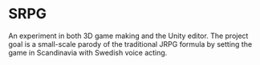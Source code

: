 # SRPG
An experiment in both 3D game making and the Unity editor. The project goal is a small-scale parody of the traditional JRPG formula by setting the game in Scandinavia with Swedish voice acting. 
